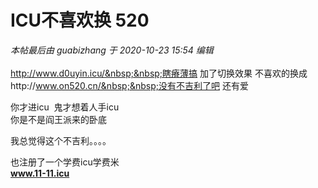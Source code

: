 # ICU不喜欢换 520


<i class="pstatus"> 本帖最后由 guabizhang 于 2020-10-23 15:54 编辑 </i><br />
<br />
http://www.d0uyin.icu/&nbsp;&nbsp;瞎瘠薄搞 加了切换效果 不喜欢的换成http://www.on520.cn/&nbsp;&nbsp;没有不吉利了吧 还有爱<img src="static/image/smiley/yct/022.gif" smilieid="42" border="0" alt="" /> 

你才进icu&nbsp;&nbsp;鬼才想着人手icu<br />
 你是不是阎王派来的卧底

我总觉得这个不吉利。。。。<img src="static/image/smiley/yct/020.gif" smilieid="47" border="0" alt="" /><img id="aimg_Qrq8X" onclick="zoom(this, this.src, 0, 0, 0)" class="zoom" src="https://cdn.jsdelivr.net/gh/hishis/forum-master/public/images/patch.gif" onmouseover="img_onmouseoverfunc(this)" onload="thumbImg(this)" border="0" alt="" />

也注册了一个学费icu学费米<br />
<a href="http://www.11-11.icu" target="_blank"><strong>www.11-11.icu</strong></a>
